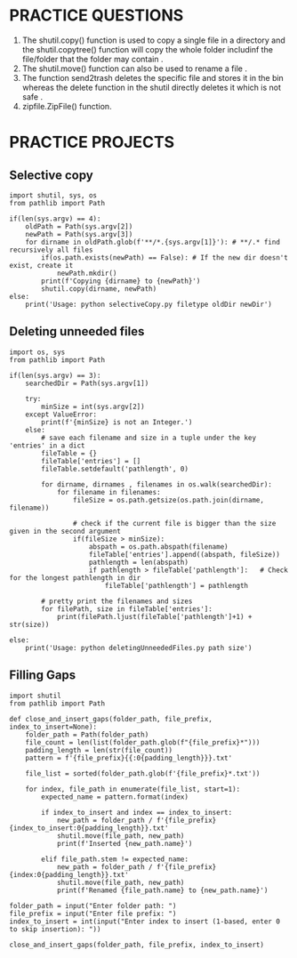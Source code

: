 # PRACTICE QUESTIONS

1. The shutil.copy() function is used to copy a single file in a directory and the shutil.copytree() function will copy the whole folder includinf the file/folder that the folder may contain .
2. The shutil.move() function can also be used to rename a file .
3. The function send2trash deletes the specific file and stores it in the bin whereas the delete function in the shutil directly deletes it which is not safe .
4. zipfile.ZipFile() function.

# PRACTICE PROJECTS

## Selective copy
```
import shutil, sys, os
from pathlib import Path

if(len(sys.argv) == 4):
    oldPath = Path(sys.argv[2])
    newPath = Path(sys.argv[3])
    for dirname in oldPath.glob(f'**/*.{sys.argv[1]}'): # **/.* find recursively all files
        if(os.path.exists(newPath) == False): # If the new dir doesn't exist, create it
            newPath.mkdir()
        print(f'Copying {dirname} to {newPath}')
        shutil.copy(dirname, newPath)
else: 
    print('Usage: python selectiveCopy.py filetype oldDir newDir')
```
## Deleting unneeded files
```
import os, sys
from pathlib import Path

if(len(sys.argv) == 3):
    searchedDir = Path(sys.argv[1])

    try:
        minSize = int(sys.argv[2]) 
    except ValueError:
        print(f'{minSize} is not an Integer.')
    else:
        # save each filename and size in a tuple under the key 'entries' in a dict
        fileTable = {} 
        fileTable['entries'] = []
        fileTable.setdefault('pathlength', 0)

        for dirname, dirnames , filenames in os.walk(searchedDir):
            for filename in filenames:
                fileSize = os.path.getsize(os.path.join(dirname, filename))

                # check if the current file is bigger than the size given in the second argument
                if(fileSize > minSize):
                    abspath = os.path.abspath(filename) 
                    fileTable['entries'].append((abspath, fileSize))
                    pathlength = len(abspath)
                    if pathlength > fileTable['pathlength']:   # Check for the longest pathlength in dir 
                        fileTable['pathlength'] = pathlength

        # pretty print the filenames and sizes     
        for filePath, size in fileTable['entries']:
            print(filePath.ljust(fileTable['pathlength']+1) + str(size))

else:
    print('Usage: python deletingUnneededFiles.py path size')
```
## Filling Gaps
```
import shutil
from pathlib import Path

def close_and_insert_gaps(folder_path, file_prefix, index_to_insert=None):
    folder_path = Path(folder_path)
    file_count = len(list(folder_path.glob(f"{file_prefix}*")))
    padding_length = len(str(file_count))
    pattern = f'{file_prefix}{{:0{padding_length}}}.txt'

    file_list = sorted(folder_path.glob(f'{file_prefix}*.txt'))

    for index, file_path in enumerate(file_list, start=1):
        expected_name = pattern.format(index)

        if index_to_insert and index == index_to_insert:
            new_path = folder_path / f'{file_prefix}{index_to_insert:0{padding_length}}.txt'
            shutil.move(file_path, new_path)
            print(f'Inserted {new_path.name}')

        elif file_path.stem != expected_name:
            new_path = folder_path / f'{file_prefix}{index:0{padding_length}}.txt'
            shutil.move(file_path, new_path)
            print(f'Renamed {file_path.name} to {new_path.name}')

folder_path = input("Enter folder path: ")
file_prefix = input("Enter file prefix: ")
index_to_insert = int(input("Enter index to insert (1-based, enter 0 to skip insertion): "))

close_and_insert_gaps(folder_path, file_prefix, index_to_insert)
```
